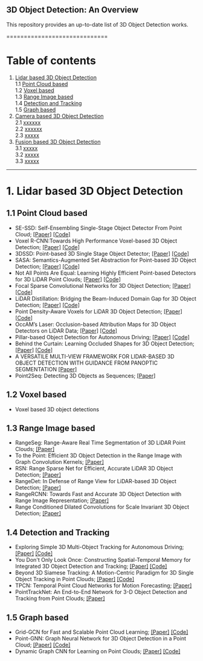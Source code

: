 ## 3D Object Detection: An Overview
This repository provides an up-to-date list of 3D Object Detection works. 
 
=============================
# Table of contents
1. [Lidar based 3D Object Detection](#1)  
    1.1 [Point Cloud based](#1.1)  
    1.2 [Voxel based](#1.2)  
    1.3 [Range Image based](#1.3)  
    1.4 [Detection and Tracking](#1.4)  
    1.5 [Graph based](#1.5)  
2. [Camera based 3D Object Detection](#2)  
	2.1 [xxxxxx](#2.1)  
	2.2  [xxxxxx](#2.2)  
	2.3  [xxxxx](#2.3)   
3. [Fusion based 3D Object Detection](#3)  
	3.1 [xxxxx](#3.1)  
	3.2 [xxxxx](#3.2)  
	3.3 [xxxxx](#3.3)  


----------------------------------
# 1. Lidar based 3D Object Detection <a name="1"></a>  
## 1.1 Point Cloud based<a name="1.1"></a>
  - SE-SSD: Self-Ensembling Single-Stage Object Detector From Point Cloud; [[Paper]](https://arxiv.org/pdf/2104.09804.pdf) [[Code]](https://github.com/Vegeta2020/SE-SSD) 
  - Voxel R-CNN:Towards High Performance Voxel-based 3D Object Detection; [[Paper]](https://arxiv.org/pdf/2012.15712.pdf) [[Code]](https://github.com/djiajunustc/Voxel-R-CNN)
  - 3DSSD: Point-based 3D Single Stage Object Detector; [[Paper]](https://arxiv.org/pdf/2002.10187.pdf) [[Code]](https://github.com/dvlab-research/3DSSD)
  - SASA: Semantics-Augmented Set Abstraction for Point-based 3D Object Detection; [[Paper]](https://arxiv.org/pdf/2201.01976.pdf) [[Code]]( https://github.com/blakechen97/SASA)
  -  Not All Points Are Equal: Learning Highly Efficient Point-based Detectors for 3D LiDAR Point Clouds; [[Paper]](https://arxiv.org/pdf/2203.11139.pdf) [[Code]](https://github.com/yifanzhang713/IA-SSD)
  - Focal Sparse Convolutional Networks for 3D Object Detection; [[Paper]](https://arxiv.org/pdf/2204.12463) [[Code]](https://github.com/dvlab-research/FocalsConv)
  - LiDAR Distillation: Bridging the Beam-Induced Domain Gap for 3D Object Detection; [[Paper]](https://arxiv.org/pdf/2203.14956.pdf) [[Code]](https://github.com/weiyithu/LiDAR-Distillation)
  - Point Density-Aware Voxels for LiDAR 3D Object Detection; [[Paper]](https://arxiv.org/pdf/2203.05662.pdf) [[Code]](https://github.com/TRAILab/PDV)
  - OccAM’s Laser: Occlusion-based Attribution Maps for 3D Object Detectors on LiDAR Data; [[Paper]](https://arxiv.org/pdf/2203.05662.pdf) [[Code]](https://github.com/dschinagl/occam)
  - Pillar-based Object Detection for Autonomous Driving; [[Paper]](https://arxiv.org/pdf/2007.10323.pdf) [[Code]](https://github.com/WangYueFt/pillar-od) 
  - Behind the Curtain: Learning Occluded Shapes for 3D Object Detection; [[Paper]](https://arxiv.org/pdf/2112.02205.pdf) [[Code]](https://github.com/Xharlie/BtcDet) 
  - A VERSATILE MULTI-VIEW FRAMEWORK FOR LIDAR-BASED 3D OBJECT DETECTION WITH GUIDANCE FROM PANOPTIC SEGMENTATION [[Paper]](https://arxiv.org/pdf/2203.02133.pdf) 
  - Point2Seq: Detecting 3D Objects as Sequences; [[Paper]](https://arxiv.org/pdf/2203.13394.pdf) 
  
 


## 1.2 Voxel based<a name="1.2"></a>  
  - Voxel based 3D object detections  

## 1.3 Range Image based<a name="1.3"></a>  
  - RangeSeg: Range-Aware Real Time Segmentation of 3D LiDAR Point Clouds; [[Paper]](https://arxiv.org/pdf/2205.01570.pdf)  
  - To the Point: Efficient 3D Object Detection in the Range Image with Graph Convolution Kernels; [[Paper]](https://arxiv.org/pdf/2106.13381.pdf) 
  - RSN: Range Sparse Net for Efficient, Accurate LiDAR 3D Object Detection; [[Paper]](https://arxiv.org/pdf/2106.13365.pdf) 
  - RangeDet: In Defense of Range View for LiDAR-based 3D Object Detection; [[Paper]](https://arxiv.org/pdf/2106.13365.pdf) 
  - RangeRCNN: Towards Fast and Accurate 3D Object Detection with Range Image Representation; [[Paper]](https://arxiv.org/pdf/2009.00206.pdf) 
  - Range Conditioned Dilated Convolutions for Scale Invariant 3D Object Detection; [[Paper]](https://arxiv.org/pdf/2204.06577.pdf) 

## 1.4 Detection and Tracking<a name="1.4"></a>    
  - Exploring Simple 3D Multi-Object Tracking for Autonomous Driving; [[Paper]](https://arxiv.org/pdf/2108.10312.pdf) [[Code]](https://github.com/qcraftai/simtrack)
  - You Don't Only Look Once: Constructing Spatial-Temporal Memory for Integrated 3D Object Detection and Tracking;  [[Paper]](https://openaccess.thecvf.com/content/ICCV2021/papers/Sun_You_Dont_Only_Look_Once_Constructing_Spatial-Temporal_Memory_for_Integrated_ICCV_2021_paper.pdf) [[Code]](https://github.com/zju3dv/UDOLO)
  - Beyond 3D Siamese Tracking: A Motion-Centric Paradigm for 3D Single Object Tracking in Point Clouds; [[Paper]](https://arxiv.org/pdf/2203.01730.pdf) [[Code]](https://github.com/Ghostish/Open3DSOT)
  - TPCN: Temporal Point Cloud Networks for Motion Forecasting; [[Paper]](https://arxiv.org/pdf/2103.03067.pdf)
  - PointTrackNet: An End-to-End Network for 3-D Object Detection and Tracking from Point Clouds; [[Paper]](https://arxiv.org/pdf/2002.11559.pdf) 
 ## 1.5 Graph based<a name="1.5"></a>  
  - Grid-GCN for Fast and Scalable Point Cloud Learning; [[Paper]](https://arxiv.org/pdf/1912.02984.pdf) [[Code]](https://github.com/Xharlie/Grid-GCN)
  - Point-GNN: Graph Neural Network for 3D Object Detection in a Point Cloud; [[Paper]](https://arxiv.org/pdf/2003.01251v1.pdf) [[Code]](https://github.com/WeijingShi/Point-GNN)
  - Dynamic Graph CNN for Learning on Point Clouds; [[Paper]](https://arxiv.org/pdf/1801.07829.pdf) [[Code]](https://github.com/WangYueFt/dgcnn)

  
